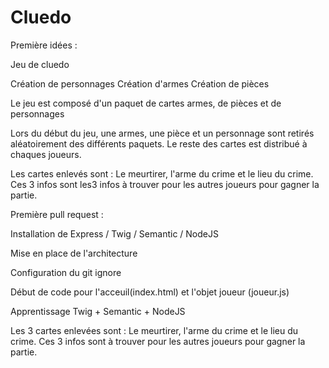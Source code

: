 # Cluedo

Première idées :

Jeu de cluedo

Création de personnages
Création d'armes
Création de pièces

Le jeu est composé d'un paquet de cartes armes, de pièces et de personnages

Lors du début du jeu, une armes, une pièce et un personnage sont retirés aléatoirement des différents paquets. Le reste des cartes est distribué à chaques joueurs.

Les cartes enlevés sont : Le meurtirer, l'arme du crime et le lieu du crime. Ces 3 infos sont les3 infos à trouver pour les autres joueurs pour gagner la partie.


Première pull request :

Installation de Express / Twig / Semantic / NodeJS

Mise en place de l'architecture

Configuration du git ignore

Début de code pour l'acceuil(index.html) et l'objet joueur (joueur.js) 

Apprentissage Twig + Semantic + NodeJS

Les 3 cartes enlevées sont : Le meurtirer, l'arme du crime et le lieu du crime. Ces 3 infos sont à trouver pour les autres joueurs pour gagner la partie.